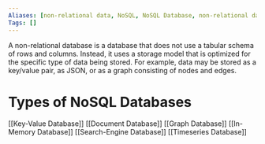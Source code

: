 ```yaml
---
Aliases: [non-relational data, NoSQL, NoSQL Database, non-relational database]
Tags: []
---
```

A non-relational database is a database that does not use a tabular schema of rows and columns. Instead, it uses a storage model that is optimized for the specific type of data being stored. For example, data may be stored as a key/value pair, as JSON, or as a graph consisting of nodes and edges.

# Types of NoSQL Databases
[[Key-Value Database]]
[[Document Database]]
[[Graph Database]]
[[In-Memory Database]]
[[Search-Engine Database]]
[[Timeseries Database]]